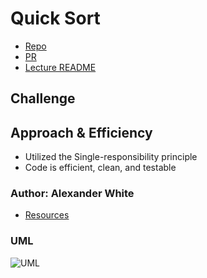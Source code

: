 # Quick Sort
* [Repo](https://github.com/alex-white-401-advanced-javascript/data-structures-and-algorithms/tree/master/code-challenges/sorts/quick-sort)
* [PR](https://github.com/alex-white-401-advanced-javascript/data-structures-and-algorithms/pull/13)
* [Lecture README](https://github.com/alex-white-401-advanced-javascript/data-structures-and-algorithms/blob/master/code-challenges/sorts/quick-sort/LECTURE.md)

## Challenge


## Approach & Efficiency
* Utilized the Single-responsibility principle
* Code is efficient, clean, and testable

### Author: Alexander White
* [Resources](https://khan4019.github.io/front-end-Interview-Questions/sort.html#quickSort)

### UML
![UML](./assets/quick-sort.jpg)
